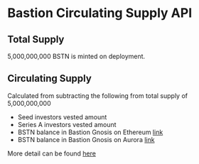 # Bastion Circulating Supply API

## Total Supply

5,000,000,000 BSTN is minted on deployment.

## Circulating Supply

Calculated from subtracting the following from total supply of 5,000,000,000

- Seed investors vested amount
- Series A investors vested amount
- BSTN balance in Bastion Gnosis on Ethereum [link](https://etherscan.io/address/0xa8710C4E59666141f828A63522d613758492148B)
- BSTN balance in Bastion Gnosis on Aurora [link](https://explorer.mainnet.aurora.dev/address/0x7DB96909Da3fAbaB6c7Ee2c97c4F98221d583530)

More detail can be found [here](https://bastionprotocol.medium.com/bstn-token-launch-f4e44bba88f3)
